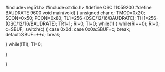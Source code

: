 #include<reg51.h>
#include<stdio.h>
#define OSC 11059200
#define BAUDRATE 9600
void main(void)
{
  unsigned char c;
  TMOD=0x20;
  SCON=0x50;
  PCON=0x80;
  TL1=256-(OSC/12/16/BAUDRATE);
  TH1=256-(OSC/12/16/BAUDRATE);
  TR1=1;
  RI=0;
  TI=0;
  while(1)
  {
  while(RI==0);
  RI=0;
  c=SBUF;
  switch(c)
  {
    case 0x0d:
	case 0x0a:SBUF=c;
	break;
	default:SBUF=++c;
	break;
  
  }
  while(!TI);
  TI=0;
  
  }
  
}
